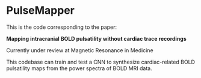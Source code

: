 # PulseMapper

This is the code corresponding to the paper:

**Mapping intracranial BOLD pulsatility without cardiac trace recordings**

Currently under review at Magnetic Resonance in Medicine 


This codebase can train and test a CNN to synthesize cardiac-related BOLD pulsatility maps from the power spectra of BOLD MRI data.
